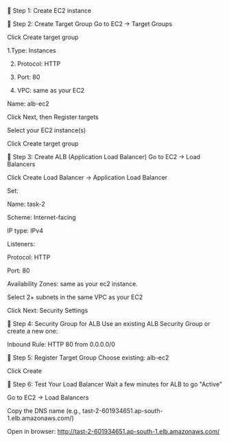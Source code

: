 🔷 Step 1: Create EC2 instance


🔷 Step 2: Create Target Group
Go to EC2 → Target Groups

Click Create target group

1.Type: Instances

2. Protocol: HTTP

3. Port: 80

4. VPC: same as your EC2

Name: alb-ec2

Click Next, then Register targets

Select your EC2 instance(s)

Click Create target group

🔷 Step 3: Create ALB (Application Load Balancer)
Go to EC2 → Load Balancers

Click Create Load Balancer → Application Load Balancer

Set:

Name: task-2

Scheme: Internet-facing

IP type: IPv4

Listeners:

Protocol: HTTP

Port: 80

Availability Zones: same as your ec2 instance.

Select 2+ subnets in the same VPC as your EC2

Click Next: Security Settings

🔷 Step 4: Security Group for ALB
Use an existing ALB Security Group or create a new one:

Inbound Rule: HTTP 80 from 0.0.0.0/0

🔷 Step 5: Register Target Group
Choose existing: alb-ec2

Click Create

🔷 Step 6: Test Your Load Balancer
Wait a few minutes for ALB to go "Active"

Go to EC2 → Load Balancers

Copy the DNS name (e.g., tast-2-601934651.ap-south-1.elb.amazonaws.com/)

Open in browser:
http://tast-2-601934651.ap-south-1.elb.amazonaws.com/
